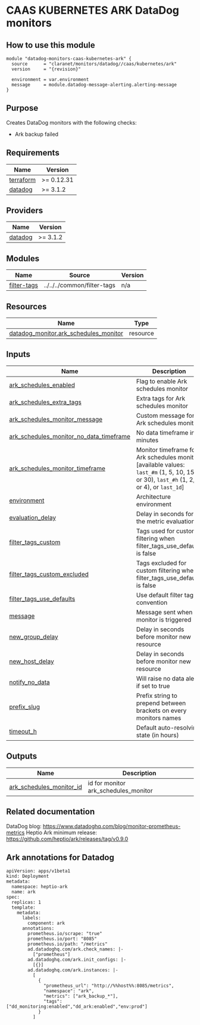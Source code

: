 # CAAS KUBERNETES ARK DataDog monitors

## How to use this module

```hcl
module "datadog-monitors-caas-kubernetes-ark" {
  source      = "claranet/monitors/datadog//caas/kubernetes/ark"
  version     = "{revision}"

  environment = var.environment
  message     = module.datadog-message-alerting.alerting-message
}

```

## Purpose

Creates DataDog monitors with the following checks:

- Ark backup failed

<!-- BEGIN_TF_DOCS -->
## Requirements

| Name | Version |
|------|---------|
| <a name="requirement_terraform"></a> [terraform](#requirement\_terraform) | >= 0.12.31 |
| <a name="requirement_datadog"></a> [datadog](#requirement\_datadog) | >= 3.1.2 |

## Providers

| Name | Version |
|------|---------|
| <a name="provider_datadog"></a> [datadog](#provider\_datadog) | >= 3.1.2 |

## Modules

| Name | Source | Version |
|------|--------|---------|
| <a name="module_filter-tags"></a> [filter-tags](#module\_filter-tags) | ../../../common/filter-tags | n/a |

## Resources

| Name | Type |
|------|------|
| [datadog_monitor.ark_schedules_monitor](https://registry.terraform.io/providers/DataDog/datadog/latest/docs/resources/monitor) | resource |

## Inputs

| Name | Description | Type | Default | Required |
|------|-------------|------|---------|:--------:|
| <a name="input_ark_schedules_enabled"></a> [ark\_schedules\_enabled](#input\_ark\_schedules\_enabled) | Flag to enable Ark schedules monitor | `string` | `"true"` | no |
| <a name="input_ark_schedules_extra_tags"></a> [ark\_schedules\_extra\_tags](#input\_ark\_schedules\_extra\_tags) | Extra tags for Ark schedules monitor | `list(string)` | `[]` | no |
| <a name="input_ark_schedules_monitor_message"></a> [ark\_schedules\_monitor\_message](#input\_ark\_schedules\_monitor\_message) | Custom message for Ark schedules monitor | `string` | `""` | no |
| <a name="input_ark_schedules_monitor_no_data_timeframe"></a> [ark\_schedules\_monitor\_no\_data\_timeframe](#input\_ark\_schedules\_monitor\_no\_data\_timeframe) | No data timeframe in minutes | `number` | `2880` | no |
| <a name="input_ark_schedules_monitor_timeframe"></a> [ark\_schedules\_monitor\_timeframe](#input\_ark\_schedules\_monitor\_timeframe) | Monitor timeframe for Ark schedules monitor [available values: `last_#m` (1, 5, 10, 15, or 30), `last_#h` (1, 2, or 4), or `last_1d`] | `string` | `"last_1d"` | no |
| <a name="input_environment"></a> [environment](#input\_environment) | Architecture environment | `any` | n/a | yes |
| <a name="input_evaluation_delay"></a> [evaluation\_delay](#input\_evaluation\_delay) | Delay in seconds for the metric evaluation | `number` | `15` | no |
| <a name="input_filter_tags_custom"></a> [filter\_tags\_custom](#input\_filter\_tags\_custom) | Tags used for custom filtering when filter\_tags\_use\_defaults is false | `string` | `"*"` | no |
| <a name="input_filter_tags_custom_excluded"></a> [filter\_tags\_custom\_excluded](#input\_filter\_tags\_custom\_excluded) | Tags excluded for custom filtering when filter\_tags\_use\_defaults is false | `string` | `""` | no |
| <a name="input_filter_tags_use_defaults"></a> [filter\_tags\_use\_defaults](#input\_filter\_tags\_use\_defaults) | Use default filter tags convention | `string` | `"true"` | no |
| <a name="input_message"></a> [message](#input\_message) | Message sent when a monitor is triggered | `any` | n/a | yes |
| <a name="input_new_group_delay"></a> [new\_group\_delay](#input\_new\_group\_delay) | Delay in seconds before monitor new resource | `number` | `300` | no |
| <a name="input_new_host_delay"></a> [new\_host\_delay](#input\_new\_host\_delay) | Delay in seconds before monitor new resource | `number` | `300` | no |
| <a name="input_notify_no_data"></a> [notify\_no\_data](#input\_notify\_no\_data) | Will raise no data alert if set to true | `bool` | `true` | no |
| <a name="input_prefix_slug"></a> [prefix\_slug](#input\_prefix\_slug) | Prefix string to prepend between brackets on every monitors names | `string` | `""` | no |
| <a name="input_timeout_h"></a> [timeout\_h](#input\_timeout\_h) | Default auto-resolving state (in hours) | `number` | `0` | no |

## Outputs

| Name | Description |
|------|-------------|
| <a name="output_ark_schedules_monitor_id"></a> [ark\_schedules\_monitor\_id](#output\_ark\_schedules\_monitor\_id) | id for monitor ark\_schedules\_monitor |
<!-- END_TF_DOCS -->
## Related documentation

DataDog blog: https://www.datadoghq.com/blog/monitor-prometheus-metrics
Heptio Ark minimum release: https://github.com/heptio/ark/releases/tag/v0.9.0

## Ark annotations for Datadog

```
apiVersion: apps/v1beta1
kind: Deployment
metadata:
  namespace: heptio-ark
  name: ark
spec:
  replicas: 1
  template:
    metadata:
      labels:
        component: ark
      annotations:
        prometheus.io/scrape: "true"
        prometheus.io/port: "8085"
        prometheus.io/path: "/metrics"
        ad.datadoghq.com/ark.check_names: |-
          ["prometheus"]
        ad.datadoghq.com/ark.init_configs: |-
          [{}]
        ad.datadoghq.com/ark.instances: |-
          [
            {
              "prometheus_url": "http://%%host%%:8085/metrics",
              "namespace": "ark",
              "metrics": ["ark_backup_*"],
              "tags": ["dd_monitoring:enabled","dd_ark:enabled","env:prod"]
            }
          ]
```
